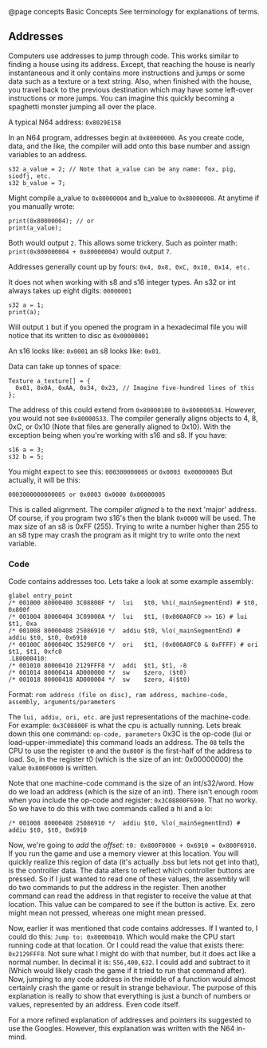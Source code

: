 @page concepts Basic Concepts
See terminology for explanations of terms.  

## Addresses
Computers use addresses to jump through code. This works similar to finding a house using its address. Except, that reaching the house is nearly instantaneous and it only contains more instructions and jumps or some data such as a texture or a text string. Also, when finished with the house, you travel back to the previous destination which may have some left-over instructions or more jumps. You can imagine this quickly becoming a spaghetti monster jumping all over the place.

A typical N64 address: `0x8029E158`

In an N64 program, addresses begin at `0x80000000`. As you create code, data, and the like, the compiler will add onto this base number and assign variables to an address.
```
s32 a_value = 2; // Note that a_value can be any name: fox, pig, siodfj, etc.
s32 b_value = 7;
```
Might compile a_value to `0x80000004` and b_value to `0x80000008`. At anytime if you manually wrote:
```
print(0x80000004); // or
print(a_value);
```
Both would output `2`. This allows some trickery. Such as pointer math: `print(0x800000004 + 0x80000004)` would output `7`.

Addresses generally count up by fours: `0x4, 0x8, 0xC, 0x10, 0x14, etc.`

It does not when working with s8 and s16 integer types. An s32 or int always takes up eight digits: `00000001`
```
s32 a = 1;
print(a);
```
Will output `1` but if you opened the program in a hexadecimal file you will notice that its written to disc as `0x00000001`

An s16 looks like: `0x0001` an s8 looks like: `0x01`.

Data can take up tonnes of space:
```
Texture a_texture[] = {
  0x01, 0x0A, 0xAA, 0x34, 0x23, // Imagine five-hundred lines of this
};
```
The address of this could extend from `0x80000100` to `0x800000534`. However, you would not see `0x80000533`. The compiler generally aligns objects to 4, 8, 0xC, or 0x10 (Note that files are generally aligned to 0x10). With the exception being when you're working with s16 and s8. If you have:
```
s16 a = 3;
s32 b = 5;
```
You might expect to see this: `000300000005` or `0x0003 0x00000005` But actually, it will be this:
```
0003000000000005 or 0x0003 0x0000 0x00000005
```
This is called alignment. The compiler *aligned* `b` to the next 'major' address. Of course, if you program two s16's then the blank `0x0000` will be used. The max size of an s8 is 0xFF (255). Trying to write a number higher than 255 to an s8 type may crash the program as it might try to write onto the next variable.  

### Code
Code contains addresses too. Lets take a look at some example assembly:
```
glabel entry_point
/* 001000 80000400 3C08800F */  lui   $t0, %hi(_mainSegmentEnd) # $t0, 0x800f
/* 001004 80000404 3C09000A */  lui   $t1, (0x000A0FC0 >> 16) # lui $t1, 0xa
/* 001008 80000408 25086910 */  addiu $t0, %lo(_mainSegmentEnd) # addiu $t0, $t0, 0x6910
/* 00100C 8000040C 35290FC0 */  ori   $t1, (0x000A0FC0 & 0xFFFF) # ori $t1, $t1, 0xfc0
.L80000410:
/* 001010 80000410 2129FFF8 */  addi  $t1, $t1, -8
/* 001014 80000414 AD000000 */  sw    $zero, ($t0)
/* 001018 80000418 AD000004 */  sw    $zero, 4($t0)
```
Format: `rom address (file on disc), ram address, machine-code, assembly, arguments/parameters`

The `lui, addiu, ori, etc.` are just representations of the machine-code. For example: `0x3C08800F` is what the cpu is actually running. Lets break down this one command:
`op-code, parameters`
0x3C is the op-code (lui or load-upper-immediate) this command loads an address. The `08` tells the CPU to use the register `t0` and the `0x800F` is the first-half of the address to load. So, in the register t0 (which is the size of an int: 0x00000000) the value `0x800F0000` is written.

Note that one machine-code command is the size of an int/s32/word. How do we load an address (which is the size of an int). There isn't enough room when you include the op-code and register: `0x3C08800F6990`. That no worky. So we have to do this with two commands called a hi and a lo:
```
/* 001008 80000408 25086910 */  addiu $t0, %lo(_mainSegmentEnd) # addiu $t0, $t0, 0x6910
```
Now, we're going to *add* the *offset*: `t0: 0x800F0000 + 0x6910 = 0x800F6910`.
If you run the game and use a memory viewer at this location. You will quickly realize this region of data (it's actually .bss but lets not get into that), is the controller data. The data alters to reflect which controller buttons are pressed. So if I just wanted to read one of these values, the assembly will do two commands to put the address in the register. Then another command can read the address in that register to receive the value at that location. This value can be compared to see if the button is active. Ex. zero might mean not pressed, whereas one might mean pressed.

Now, earlier it was mentioned that code contains addresses. If I wanted to, I could do this: `Jump to: 0x80000410`. Which would make the CPU start running code at that location. Or I could read the value that exists there: `0x2129FFF8`. Not sure what I might do with that number, but it does act like a normal number. In decimal it is: `556,400,632`. I could add and subtract to it (Which would likely crash the game if it tried to run that command after). Now, jumping to any code address in the middle of a function would almost certainly crash the game or result in strange behaviour. The purpose of this explanation is really to show that everything is just a bunch of numbers or values, represented by an address. Even code itself.

For a more refined explanation of addresses and pointers its suggested to use the Googles. However, this explanation was written with the N64 in-mind.
